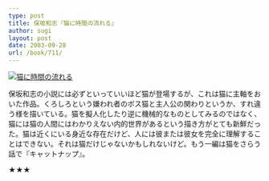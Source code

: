 ```yaml
---
type: post
title: 保坂和志『猫に時間の流れる』
author: sugi
layout: post
date: 2003-09-28
url: /book/711/
---
```

<a href="http://www.amazon.co.jp/exec/obidos/ASIN/4122041791/chezsugi-22/ref=nosim/" onclick="_gaq.push(['_trackEvent', 'outbound-article', 'http://www.amazon.co.jp/exec/obidos/ASIN/4122041791/chezsugi-22/ref=nosim/', '']);" name="amazletlink" target="_blank"><img src="http://i1.wp.com/ecx.images-amazon.com/images/I/519ES27V25L.SL160.jpg?w=660" alt="猫に時間の流れる" class="alignleft" data-recalc-dims="1" /></a>

保坂和志の小説には必ずといっていいほど猫が登場するが、これは猫に主軸をおいた作品。くろしろという嫌われ者のボス猫と主人公の関わりというか、すれ違う様を描いている。猫を擬人化したり逆に機械的なものとしてみるのではなく、猫には猫の人間にはわかりえない内的世界があるという描き方がとても新鮮だった。猫は近くにいる身近な存在だけど、人には彼または彼女を完全に理解することはできない。それは猫だけじゃないかもしれないけど。もう一編は猫をさらう話で『キャットナップ』。

★★★

